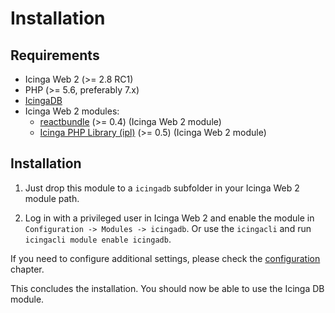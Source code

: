 # <a id="Installation"></a>Installation

## Requirements

* Icinga Web 2 (&gt;= 2.8 RC1)
* PHP (&gt;= 5.6, preferably 7.x)
* [IcingaDB](https://github.com/Icinga/icingadb)
* Icinga Web 2 modules:
  * [reactbundle](https://github.com/Icinga/icingaweb2-module-reactbundle) (>= 0.4) (Icinga Web 2 module)
  * [Icinga PHP Library (ipl)](https://github.com/Icinga/icingaweb2-module-ipl) (>= 0.5) (Icinga Web 2 module)

## Installation

1. Just drop this module to a `icingadb` subfolder in your Icinga Web 2 module path.

2. Log in with a privileged user in Icinga Web 2 and enable the module in `Configuration -> Modules -> icingadb`.
Or use the `icingacli` and run `icingacli module enable icingadb`.

If you need to configure additional settings, please check the [configuration](doc/03-Configuration.md) chapter.
 
This concludes the installation. You should now be able to use the Icinga DB module.
